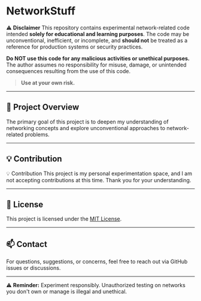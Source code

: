 # NetworkStuff

⚠️ **Disclaimer**
This repository contains experimental network-related code intended **solely for educational and learning purposes**. The code may be unconventional, inefficient, or incomplete, and **should not** be treated as a reference for production systems or security practices.

**Do NOT use this code for any malicious activities or unethical purposes.** The author assumes no responsibility for misuse, damage, or unintended consequences resulting from the use of this code.

> **Use at your own risk.**

---

## 🚀 Project Overview
The primary goal of this project is to deepen my understanding of networking concepts and explore unconventional approaches to network-related problems.

---

## 💡 Contribution
💡 Contribution
This project is my personal experimentation space, and I am not accepting contributions at this time. Thank you for your understanding.

---

## 📜 License
This project is licensed under the [MIT License](LICENSE).

---

## 📫 Contact
For questions, suggestions, or concerns, feel free to reach out via GitHub issues or discussions.

---

⚠️ **Reminder:** Experiment responsibly. Unauthorized testing on networks you don't own or manage is illegal and unethical.

